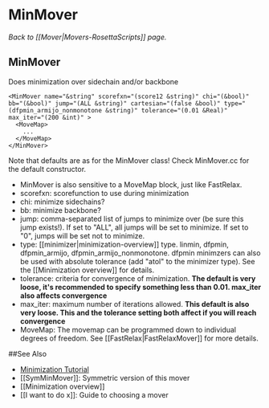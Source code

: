 # MinMover
*Back to [[Mover|Movers-RosettaScripts]] page.*
## MinMover

Does minimization over sidechain and/or backbone

```
<MinMover name="&string" scorefxn="(score12 &string)" chi="(&bool)" bb="(&bool)" jump="(ALL &string)" cartesian="(false &bool)" type="(dfpmin_armijo_nonmonotone &string)" tolerance="(0.01 &Real)" max_iter="(200 &int)" >
  <MoveMap>
    ...
  </MoveMap>
</MinMover>
```

Note that defaults are as for the MinMover class! Check MinMover.cc for the default constructor.

-   MinMover is also sensitive to a MoveMap block, just like FastRelax.
-   scorefxn: scorefunction to use during minimization
-   chi: minimize sidechains?
-   bb: minimize backbone?
-   jump: comma-separated list of jumps to minimize over (be sure this jump exists!). If set to "ALL", all jumps will be set to minimize. If set to "0", jumps will be set not to minimize.
-   type: [[minimizer|minimization-overview]] type. linmin, dfpmin, dfpmin\_armijo, dfpmin\_armijo\_nonmonotone. dfpmin minimzers can also be used with absolute tolerance (add "atol" to the minimizer type). See the [[Minimization overview]] for details.
-   tolerance: criteria for convergence of minimization. **The default is very loose, it's recommended to specify something less than 0.01. max_iter also affects convergence**
-   max_iter: maximum number of iterations allowed. **This default is also very loose. This and the tolerance setting both affect if you will reach convergence**
-   MoveMap: The movemap can be programmed down to individual degrees of freedom. See [[FastRelax|FastRelaxMover]] for more details.


##See Also

* [Minimization Tutorial](https://www.rosettacommons.org/demos/latest/tutorials/minimization/minimization)
* [[SymMinMover]]: Symmetric version of this mover
* [[Minimization overview]]
* [[I want to do x]]: Guide to choosing a mover
